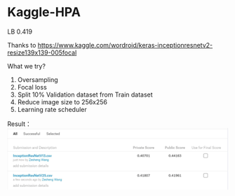 # Kaggle-HPA

LB 0.419

Thanks to https://www.kaggle.com/wordroid/keras-inceptionresnetv2-resize139x139-005focal

What we try?
1. Oversampling
2. Focal loss
3. Split 10% Validation dataset from Train dataset
4. Reduce image size to 256x256
5. Learning rate scheduler

Result：
![13 epoch vs 25 epoch](https://github.com/moriwang/Kaggle-HPA/blob/master/result.png)
